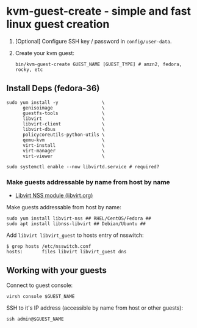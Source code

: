 # kvm-guest-create - simple and fast linux guest creation

1. [Optional] Configure SSH key / password in `config/user-data`.
1. Create your kvm guest:

    ```shell
    bin/kvm-guest-create GUEST_NAME [GUEST_TYPE] # amzn2, fedora, rocky, etc
    ```

## Install Deps (fedora-36)

```shell
sudo yum install -y                \
      genisoimage                  \
      guestfs-tools                \
      libvirt                      \
      libvirt-client               \
      libvirt-dbus                 \
      policycoreutils-python-utils \
      qemu-kvm                     \
      virt-install                 \
      virt-manager                 \
      virt-viewer                  \

sudo systemctl enable --now libvirtd.service # required?
```

### Make guests addressable by name from host by name

- [Libvirt NSS module (libvirt.org)](https://libvirt.org/nss.html)

Make guests addressable from host by name:

```shell
sudo yum install libvirt-nss ## RHEL/CentOS/Fedora ##
sudo apt install libnss-libvirt ## Debian/Ubuntu ##
```

Add `libvirt libvirt_guest` to hosts entry of nsswitch:

```shell
$ grep hosts /etc/nsswitch.conf
hosts:       files libvirt libvirt_guest dns
```

## Working with your guests

Connect to guest console:

```shell
virsh console $GUEST_NAME
```

SSH to it's IP address (accessible by name from host or other guests):

```shell
ssh admin@$GUEST_NAME
```
